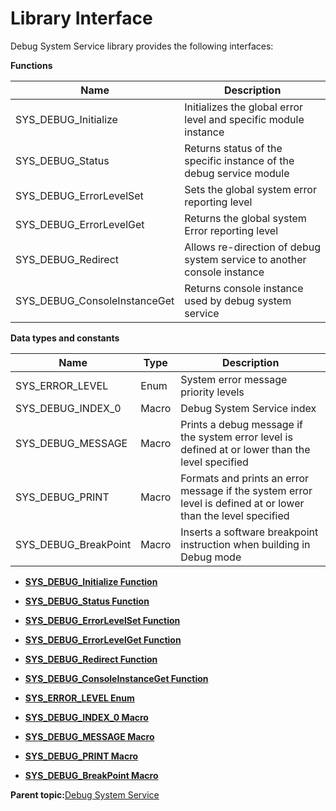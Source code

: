 # Library Interface

Debug System Service library provides the following interfaces:

**Functions**

|Name|Description|
|----|-----------|
|SYS\_DEBUG\_Initialize|Initializes the global error level and specific module instance|
|SYS\_DEBUG\_Status|Returns status of the specific instance of the debug service module|
|SYS\_DEBUG\_ErrorLevelSet|Sets the global system error reporting level|
|SYS\_DEBUG\_ErrorLevelGet|Returns the global system Error reporting level|
|SYS\_DEBUG\_Redirect|Allows re-direction of debug system service to another console instance|
|SYS\_DEBUG\_ConsoleInstanceGet|Returns console instance used by debug system service|

**Data types and constants**

|Name|Type|Description|
|----|----|-----------|
|SYS\_ERROR\_LEVEL|Enum|System error message priority levels|
|SYS\_DEBUG\_INDEX\_0|Macro|Debug System Service index|
|SYS\_DEBUG\_MESSAGE|Macro|Prints a debug message if the system error level is defined at or lower than the level specified|
|SYS\_DEBUG\_PRINT|Macro|Formats and prints an error message if the system error level is defined at or lower than the level specified|
|SYS\_DEBUG\_BreakPoint|Macro|Inserts a software breakpoint instruction when building in Debug mode|

-   **[SYS\_DEBUG\_Initialize Function](GUID-76AC2CF8-EF78-49D0-8123-4FBCCD8EFE2E.md)**  

-   **[SYS\_DEBUG\_Status Function](GUID-0AAFE706-5859-4761-97D4-223C2EF91279.md)**  

-   **[SYS\_DEBUG\_ErrorLevelSet Function](GUID-090F979E-B329-47FA-B6CA-D7BE390EAB02.md)**  

-   **[SYS\_DEBUG\_ErrorLevelGet Function](GUID-01431AF2-8257-4F6A-8069-1B2CB1BD7B5D.md)**  

-   **[SYS\_DEBUG\_Redirect Function](GUID-DD1D5912-45D3-4227-8720-01869BD15139.md)**  

-   **[SYS\_DEBUG\_ConsoleInstanceGet Function](GUID-E21F3B3B-3CAA-4C6B-8B66-56BF29565731.md)**  

-   **[SYS\_ERROR\_LEVEL Enum](GUID-BA771AE9-3E03-4F87-BE24-51D33B871898.md)**  

-   **[SYS\_DEBUG\_INDEX\_0 Macro](GUID-8E283F11-3204-43A3-86D5-10CF8066E03F.md)**  

-   **[SYS\_DEBUG\_MESSAGE Macro](GUID-09E87B48-98E8-49F7-BBBD-6C049105F75C.md)**  

-   **[SYS\_DEBUG\_PRINT Macro](GUID-223F4EC1-EFAC-46A1-BF77-0DB6B8CB27BB.md)**  

-   **[SYS\_DEBUG\_BreakPoint Macro](GUID-F4092B61-8FC4-4D6E-A043-E20E2965D24D.md)**  


**Parent topic:**[Debug System Service](GUID-4F625306-2206-49B1-8846-60C97E40A440.md)

